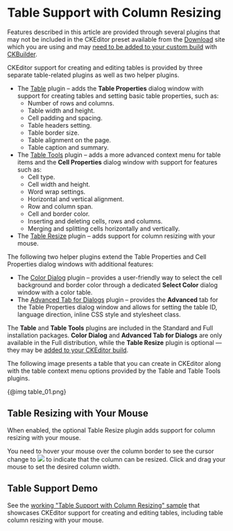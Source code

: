 <!--
Copyright (c) 2003-2015, CKSource - Frederico Knabben. All rights reserved.
For licensing, see LICENSE.md.
-->

# Table Support with Column Resizing

<p class="requirements">
	Features described in this article are provided through several plugins that may not be included in the CKEditor preset available from the <a href="http://ckeditor.com/download">Download</a> site which you are using and may <a href="#!/guide/dev_plugins">need to be added to your custom build</a> with <a href="http://ckeditor.com/builder">CKBuilder</a>.
</p>

CKEditor support for creating and editing tables is provided by three separate table-related plugins as well as two helper plugins.

* The [Table](http://ckeditor.com/addon/table) plugin &ndash; adds the **Table Properties** dialog window with support for creating tables and setting basic table properties, such as:
	* Number of rows and columns.
	* Table width and height.
	* Cell padding and spacing.
	* Table headers setting.
	* Table border size.
	* Table alignment on the page.
	* Table caption and summary.
* The [Table Tools](http://ckeditor.com/addon/tabletools) plugin &ndash; adds a more advanced context menu for table items and the **Cell Properties** dialog window with support for features such as:
	* Cell type.
	* Cell width and height.
	* Word wrap settings.
	* Horizontal and vertical alignment.
	* Row and column span.
	* Cell and border color.
	* Inserting and deleting cells, rows and columns.
	* Merging and splitting cells horizontally and vertically.
* The [Table Resize](http://ckeditor.com/addon/tableresize) plugin &ndash; adds support for column resizing with your mouse.

The following two helper plugins extend the Table Properties and Cell Properties dialog windows with additional features:

* The [Color Dialog](http://ckeditor.com/addon/colordialog) plugin &ndash; provides a user-friendly way to select the cell background and border color through a dedicated **Select Color** dialog window with a color table.
* The [Advanced Tab for Dialogs](http://ckeditor.com/addon/dialogadvtab) plugin &ndash; provides the **Advanced** tab for the Table Properties dialog window and allows for setting the table ID, language direction, inline CSS style and stylesheet class. 

The **Table** and **Table Tools** plugins are included in the Standard and Full installation packages. **Color Dialog** and  **Advanced Tab for Dialogs** are only available in the Full distribution, while the **Table Resize** plugin is optional &mdash; they may be [added to your CKEditor build](#!/guide/dev_plugins).

The following image presents a table that you can create in CKEditor along with the table context menu options provided by the Table and Table Tools plugins.

{@img table_01.png}

## Table Resizing with Your Mouse

When enabled, the optional Table Resize plugin adds support for column resizing with your mouse.

You need to hover your mouse over the column border to see the cursor change to <img src="guides/dev_table/col_resize_cursor.png"> to indicate that the column can be resized. Click and drag your mouse to set the desired column width.

## Table Support Demo 

See the [working "Table Support with Column Resizing" sample](http://sdk.ckeditor.com/samples/table.html) that showcases CKEditor support for creating and editing tables, including table column resizing with your mouse.